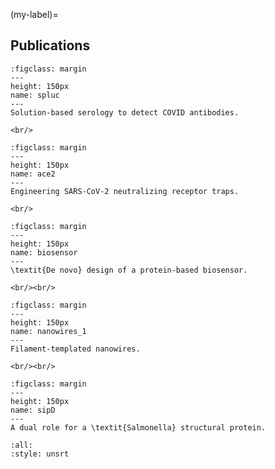 <!-- #region -->
(my-label)=
## Publications


```{figure} spluc.jpg
:figclass: margin
---
height: 150px
name: spluc
---
Solution-based serology to detect COVID antibodies.
```

```{margin}
<br/>
```

```{figure} ace2.jpg
:figclass: margin
---
height: 150px
name: ace2
---
Engineering SARS-CoV-2 neutralizing receptor traps.
```

```{margin}
<br/>
```

```{figure} biosensor.png
:figclass: margin
---
height: 150px
name: biosensor
---
\textit{De novo} design of a protein-based biosensor.
```

```{margin}
<br/><br/>
```

```{figure} nanowires_1.png
:figclass: margin
---
height: 150px
name: nanowires_1
---
Filament-templated nanowires.
```


```{margin}
<br/><br/>
```

```{figure} sipD.jpg
:figclass: margin
---
height: 150px
name: sipD
---
A dual role for a \textit{Salmonella} structural protein.
```



```{bibliography}
:all:
:style: unsrt
```
<!-- #endregion -->
